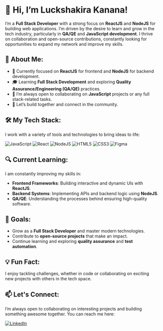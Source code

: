 # 👋 Hi, I’m Luckshakira Kanana!

I’m a **Full Stack Developer** with a strong focus on **ReactJS** and **NodeJS** for building web applications. I’m driven by the desire to learn and grow in the tech industry, particularly in **QA/QE** and **JavaScript development**. I thrive on collaboration and open-source contributions, constantly looking for opportunities to expand my network and improve my skills.

## 🚀 About Me:
- 🌱 Currently focused on **ReactJS** for frontend and **NodeJS** for backend development.
- 🎓 Learning **Full Stack Development** and exploring **Quality Assurance/Engineering (QA/QE)** practices.
- 💬 I’m always open to collaborating on **JavaScript** projects or any full stack-related tasks.
- 🤝 Let’s build together and connect in the community.

## 🛠️ My Tech Stack:
I work with a variety of tools and technologies to bring ideas to life:

![JavaScript](https://img.shields.io/badge/JavaScript-F7DF1E?style=for-the-badge&logo=javascript&logoColor=black)
![React](https://img.shields.io/badge/React-61DAFB?style=for-the-badge&logo=react&logoColor=white)
![NodeJS](https://img.shields.io/badge/Node.js-339933?style=for-the-badge&logo=nodedotjs&logoColor=white)
![HTML5](https://img.shields.io/badge/HTML5-E34F26?style=for-the-badge&logo=html5&logoColor=white)
![CSS3](https://img.shields.io/badge/CSS3-1572B6?style=for-the-badge&logo=css3&logoColor=white)
![Figma](https://img.shields.io/badge/Figma-F24E1E?style=for-the-badge&logo=figma&logoColor=white)

## 🔍 Current Learning:
I am constantly improving my skills in:
- **Frontend Frameworks**: Building interactive and dynamic UIs with **ReactJS**.
- **Backend Systems**: Implementing APIs and backend logic using **NodeJS**.
- **QA/QE**: Understanding the processes behind ensuring high-quality software.

## 🎯 Goals:
- Grow as a **Full Stack Developer** and master modern technologies.
- Contribute to **open-source projects** that make an impact.
- Continue learning and exploring **quality assurance** and **test automation**.

## 💡 Fun Fact:
I enjoy tackling challenges, whether in code or collaborating on exciting new projects with others in the tech space.

## 📫 Let's Connect:
I’m always open to collaborating on interesting projects and building something awesome together. You can reach me here:

[![LinkedIn](https://img.shields.io/badge/LinkedIn-0A66C2?style=for-the-badge&logo=linkedin&logoColor=white)](https://www.linkedin.com/in/luckshakira-kanana-0733b923b)
